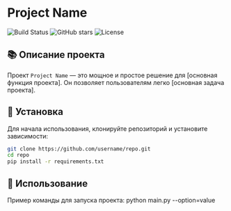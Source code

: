 # Project Name

![Build Status](https://img.shields.io/badge/build-passing-brightgreen)
![GitHub stars](https://img.shields.io/github/stars/username/repo)
![License](https://img.shields.io/github/license/username/repo)

## 📚 Описание проекта

Проект `Project Name` — это мощное и простое решение для [основная функция проекта]. Он позволяет пользователям легко [основная задача проекта].

## 🚀 Установка

Для начала использования, клонируйте репозиторий и установите зависимости:

```bash
git clone https://github.com/username/repo.git
cd repo
pip install -r requirements.txt
```

## 🚀 Использование
Пример команды для запуска проекта:
python main.py --option=value
